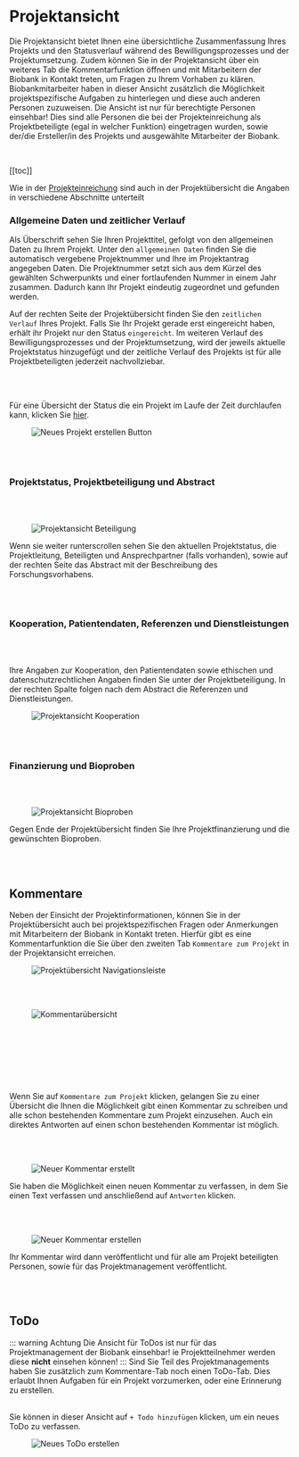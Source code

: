 # Projektansicht
Die Projektansicht bietet Ihnen eine übersichtliche Zusammenfassung Ihres Projekts und den Statusverlauf während des Bewilligungsprozesses und der Projektumsetzung. Zudem können Sie in der Projektansicht über ein weiteres Tab die Kommentarfunktion öffnen und mit Mitarbeitern der Biobank in Kontakt treten, um Fragen zu Ihrem Vorhaben zu klären. Biobankmitarbeiter haben in dieser Ansicht zusätzlich die Möglichkeit projektspezifische Aufgaben zu hinterlegen und diese auch anderen Personen zuzuweisen.
Die Ansicht ist nur für berechtigte Personen einsehbar! Dies sind alle Personen die bei der Projekteinreichung als Projektbeteiligte (egal in welcher Funktion) eingetragen wurden, sowie der/die Ersteller/in des Projekts und ausgewählte Mitarbeiter der Biobank.

<br/>

[[toc]]

Wie in der [Projekteinreichung](create-project.md) sind auch in der Projektübersicht die Angaben in verschiedene Abschnitte unterteilt

### Allgemeine Daten und zeitlicher Verlauf

<div class="row">
    <div class="col-lg-4">
    <p>
        Als Überschrift sehen Sie Ihren Projekttitel, gefolgt von den allgemeinen Daten zu Ihrem Projekt. Unter den <code>allgemeinen Daten</code> finden Sie die automatisch vergebene Projektnummer und Ihre im Projektantrag angegeben Daten. Die Projektnummer setzt sich aus dem Kürzel des gewählten Schwerpunkts und einer fortlaufenden Nummer in einem Jahr zusammen. Dadurch kann Ihr Projekt eindeutig zugeordnet und gefunden werden.
    </p>
    <p>
        Auf der rechten Seite der Projektübersicht finden Sie den <code>zeitlichen Verlauf</code> Ihres Projekt. Falls Sie Ihr Projekt gerade erst eingereicht haben, erhält ihr Projekt nur den Status <code>eingereicht</code>. Im weiteren Verlauf des Bewilligungsprozesses und der Projektumsetzung, wird der jeweils aktuelle Projektstatus hinzugefügt und der zeitliche Verlauf des Projekts ist für alle Projektbeteiligten jederzeit nachvollziebar. 
    </p>
    <br/>
    <br/>
    <p>
        Für eine Übersicht der Status die ein Projekt im Laufe der Zeit durchlaufen kann, klicken Sie <a href="administration/status-overview.html" target="_blank">hier</a>.
    </p>
    </div>
    <div class="col-lg-8">
        <figure>
          <div class="container">
            <label for="Entity">
               <img src="./img/navigation/generalDataView.png" class="float-right" alt="Neues Projekt erstellen Button">
            </label>
          </div>
        </figure>
    </div>
</div>
<br/>
<br/>

### Projektstatus, Projektbeteiligung und Abstract
<br/>
<br/>
<div class="row">
    <div class="col-lg-8">
        <figure>
          <div class="container">
            <label for="Entity">
               <img src="./img/navigation/participantsProjectView.png" class="float-left" alt="Projektansicht Beteiligung">
            </label>
          </div>
        </figure>
    </div>
    <div class="col-lg-4">
    <p>
        Wenn sie weiter runterscrollen sehen Sie den aktuellen Projektstatus, die Projektleitung, Beteiligten und Ansprechpartner (falls vorhanden), sowie auf der rechten Seite das Abstract mit der Beschreibung des Forschungsvorhabens.
    </p>
    </div>
</div>
<br/>
<br/>

### Kooperation, Patientendaten, Referenzen und Dienstleistungen
<br/>
<br/>
<div class="row">
    <div class="col-lg-4">
    <p>
        Ihre Angaben zur Kooperation, den Patientendaten sowie ethischen und datenschutzrechtlichen Angaben finden Sie unter der Projektbeteiligung. In der rechten Spalte folgen nach dem Abstract die Referenzen und Dienstleistungen.
    </p>
    </div>
    <div class="col-lg-8">
        <figure>
          <div class="container">
            <label for="Entity">
               <img src="./img/navigation/cooperationProjectView.png" class="float-right" alt="Projektansicht Kooperation">
            </label>
          </div>
        </figure>
    </div>
</div>
<br/>
<br/>

### Finanzierung und Bioproben
<br/>
<br/>
<div class="row">
    <div class="col-lg-8">
        <figure>
          <div class="container">
            <label for="Entity">
               <img src="./img/navigation/sampleProjectView.png" class="float-left" alt="Projektansicht Bioproben">
            </label>
          </div>
        </figure>
    </div>
    <div class="col-lg-4">
    <p>
        Gegen Ende der Projektübersicht finden Sie Ihre Projektfinanzierung und die gewünschten Bioproben.
    </p>
    </div>
</div>
<br/>
<br/>

## Kommentare
<div class="row">
    <div class="col-lg-4">
    <p>
        Neben der Einsicht der Projektinformationen, können Sie in der Projektübersicht auch bei projektspezifischen Fragen oder Anmerkungen mit Mitarbeitern der Biobank in Kontakt treten. Hierfür gibt es eine Kommentarfunktion die Sie über den zweiten Tab <code>Kommentare zum Projekt</code> in der Projektansicht erreichen. 
    </p>
    </div>
    <div class="col-lg-8">
        <figure>
          <div class="container">
            <label for="Entity">
               <img src="./img/navigation/projectViewNavPills.png" class="float-right" alt="Projektübersicht Navigationsleiste">
            </label>
          </div>
        </figure>
    </div>
</div>
<br/>
<br/>

<div class="row">
    <div class="col-lg-8">
        <figure>
          <div class="container">
            <label for="Entity">
               <img src="./img/navigation/commentOverview.png" class="float-left" alt="Kommentarübersicht">
            </label>
          </div>
        </figure>
    </div>
    <div class="col-lg-4">
    <br/>
    <br/>
    <br/>
    <br/>
    <br/>
    <br/>
    <p>
        Wenn Sie auf <code>Kommentare zum Projekt</code> klicken, gelangen Sie zu einer Übersicht die Ihnen die Möglichkeit gibt einen Kommentar zu schreiben und alle schon bestehenden Kommentare zum Projekt einzusehen. Auch ein direktes Antworten auf einen schon bestehenden Kommentar ist möglich.
    </p>
    </div>
</div>
<br/>
<br/>
<div class="row">
    <div class="col-lg-8">
        <figure>
          <div class="container">
            <label for="Entity">
               <img src="./img/navigation/writeNewComment.png" class="float-left" alt="Neuer Kommentar erstellt">
            </label>
          </div>
        </figure>
    </div>
    <div class="col-lg-4">
    <p>
        Sie haben die Möglichkeit einen neuen Kommentar zu verfassen, in dem Sie einen Text verfassen und anschließend auf <code>Antworten</code> klicken.
    </p>
    </div>
</div>
<br/>
<br/>
<div class="row">
    <div class="col-lg-8">
        <figure>
          <div class="container">
            <label for="Entity">
               <img src="./img/navigation/createdNewComment.png" class="float-left" alt="Neuer Kommentar erstellen">
            </label>
          </div>
        </figure>
    </div>
    <div class="col-lg-4">
    <p>
        Ihr Kommentar wird dann veröffentlicht und für alle am Projekt beteiligten Personen, sowie für das Projektmanagement veröffentlicht.
    </p>
    </div>
</div>
<br/>
<br/>


## ToDo
::: warning Achtung
Die Ansicht für ToDos ist nur für das Projektmanagement der Biobank einsehbar! ie Projektteilnehmer werden diese **nicht** einsehen können!
:::
Sind Sie Teil des Projektmanagements haben Sie zusätzlich zum Kommentare-Tab noch einen ToDo-Tab. Dies erlaubt Ihnen Aufgaben für ein Projekt vorzumerken, oder eine Erinnerung zu erstellen.
<br/>
<br/>
<div class="row">
    <div class="col-lg-4">
    <p>
        Sie können in dieser Ansicht auf <code>+ Todo hinzufügen</code> klicken, um ein neues ToDo zu verfassen.
    </p>
    </div>
    <div class="col-lg-8">
        <figure>
          <div class="container">
            <label for="Entity">
               <img src="./img/navigation/todoOverview.png" class="float-right" alt="Neues ToDo erstellen">
            </label>
          </div>
        </figure>
    </div>
</div>
<br/>
<br/>
